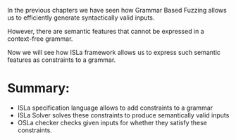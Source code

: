 In the previous chapters we have seen how Grammar Based Fuzzing allows us to efficiently generate syntactically valid inputs.

However, there are semantic features that cannot be expressed in a context-free grammar.

Now we will see how ISLa framework allows us to express such semantic features as constraints to a grammar.

# Summary:
- ISLa specification language allows to add constraints to a grammar
- ISLa Solver solves these constraints to produce semantically valid inputs
- OSLa checker checks given inputs for whether they satisfy these constraints.

